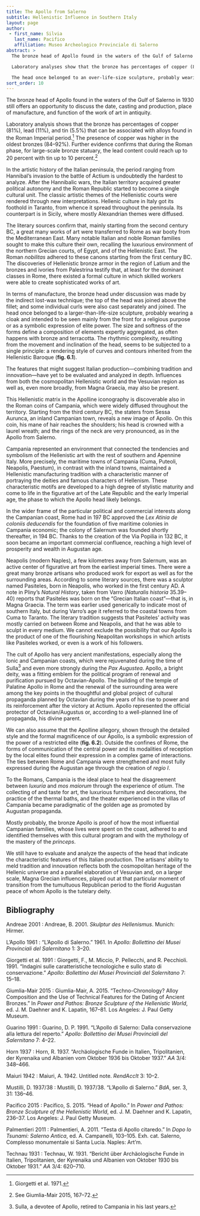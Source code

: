 ```yaml
---
title: The Apollo from Salerno
subtitle: Hellenistic Influence in Southern Italy
layout: page
author:
 - first_name: Silvia
   last_name: Pacifico
   affiliation: Museo Archeologico Provinciale di Salerno
abstract: >
  The bronze head of Apollo found in the waters of the Gulf of Salerno in 1930 still offers an opportunity to discuss the date, casting, and production, place of manufacture, and function of the work of art in antiquity.

  Laboratory analyses show that the bronze has percentages of copper (81%), lead (11%), and tin (5.5%) that can be associated with alloys found in the Roman Imperial period. The presence of copper seems to have been more elevated in the oldest bronzes (84–92%). Further evidence confirms that during the Roman phase, for large-scale bronze statuary, the lead content reached 20% while the tin, 10%. In terms of manufacturing, the head was made with the indirect lost-wax technique: the top of the head was joined above the fillet, as were individual curls.

  The head once belonged to an over-life-size sculpture, probably wearing a cloak and intended to be seen mainly from the front for a religious purpose or as a symbolic expression of elite power. The size and softness of forms define a composition of elements expertly aggregated as often in bronze and terracotta. The rhythmic complexity, resulting from the movement and inclination of the head, seems to be subjected to a single principle: a rendering style of curves and contours inherited from the Hellenistic Baroque. The features that might suggest Italian production (that was able to combine tradition and innovation) still have to be evaluated and analyzed more in depth. Influences from both the cosmopolitan Hellenistic world and the Vesuvian region as well as, even more extensively, from Magna Graecia, may also be present.
sort_order: 10
---
```


The bronze head of Apollo found in the waters of the Gulf of Salerno in 1930 still offers an opportunity to discuss the date, casting and production, place of manufacture, and function of the work of art in antiquity.

Laboratory analysis shows that the bronze has percentages of copper (81%), lead (11%), and tin (5.5%) that can be associated with alloys found in the Roman Imperial period.[^1] The presence of copper was higher in the oldest bronzes (84–92%). Further evidence confirms that during the Roman phase, for large-scale bronze statuary, the lead content could reach up to 20 percent with tin up to 10 percent.[^2]

In the artistic history of the Italian peninsula, the period ranging from Hannibal’s invasion to the battle of Actium is undoubtedly the hardest to analyze. After the Hannibalic wars, the Italian territory acquired greater political autonomy and the Roman Republic started to become a single cultural unit. The classic artistic themes of the Hellenistic courts were rendered through new interpretations. Hellenic culture in Italy got its foothold in Taranto, from whence it spread throughout the peninsula. Its counterpart is in Sicily, where mostly Alexandrian themes were diffused.

The literary sources confirm that, mainly starting from the second century BC, a great many works of art were transferred to Rome as war booty from the Mediterranean East. Many notable Italian and noble Roman families sought to make this culture their own, recalling the luxurious environment of the northern Grecian courts, of Egypt, and of the Hellenistic East. The Roman *nobilitas* adhered to these canons starting from the first century BC. The discoveries of Hellenistic bronze armor in the region of Latium and the bronzes and ivories from Palestrina testify that, at least for the dominant classes in Rome, there existed a formal culture in which skilled workers were able to create sophisticated works of art.

In terms of manufacture, the bronze head under discussion was made by the indirect lost-wax technique; the top of the head was joined above the fillet; and some individual curls were also cast separately and joined. The head once belonged to a larger-than-life-size sculpture, probably wearing a cloak and intended to be seen mainly from the front for a religious purpose or as a symbolic expression of elite power. The size and softness of the forms define a composition of elements expertly aggregated, as often happens with bronze and terracotta. The rhythmic complexity, resulting from the movement and inclination of the head, seems to be subjected to a single principle: a rendering style of curves and contours inherited from the Hellenistic Baroque (**fig. 6.1**).

The features that might suggest Italian production—combining tradition and innovation—have yet to be evaluated and analyzed in depth. Influences from both the cosmopolitan Hellenistic world and the Vesuvian region as well as, even more broadly, from Magna Graecia, may also be present.

This Hellenistic matrix in the Apolline iconography is discoverable also in the Roman coins of Campania, which were widely diffused throughout the territory. Starting from the third century BC, the staters from Sessa Aurunca, an inland Campanian town, reveals a new image of Apollo. On this coin, his mane of hair reaches the shoulders; his head is crowned with a laurel wreath; and the rings of the neck are very pronounced, as in the Apollo from Salerno.

Campania represented an environment that connected the tendencies and symbolism of the Hellenistic art with the rest of southern and Apennine Italy. More precisely, the maritime towns of Campania (Cuma, Puteoli, Neapolis, Paestum), in contrast with the inland towns, maintained a Hellenistic manufacturing tradition with a characteristic manner of portraying the deities and famous characters of Hellenism. These characteristic motifs are developed to a high degree of stylistic maturity and come to life in the figurative art of the Late Republic and the early Imperial age, the phase to which the Apollo head likely belongs.

In the wider frame of the particular political and commercial interests along the Campanian coast, Rome had in 197 BC approved the *Lex Atinia de coloniis deducendis* for the foundation of five maritime colonies in Campania economic; the colony of Salernum was founded shortly thereafter, in 194 BC. Thanks to the creation of the Via Popilia in 132 BC, it soon became an important commercial confluence, reaching a high level of prosperity and wealth in Augustan age.

Neapolis (modern Naples), a few kilometres away from Salernum, was an active center of figurative art from the earliest imperial times. There were a great many bronze artisans who produced work for export as well as for the surrounding areas. According to some literary sources, there was a sculptor named Pasiteles, born in Neapolis, who worked in the first century AD. A note in Pliny’s *Natural History*, taken from Varro (*Naturalis historia* 35.39–40) reports that Pasiteles was born on the “Grecian Italian coast”—that is, in Magna Graecia. The term was earlier used generically to indicate most of southern Italy, but during Varro’s age it referred to the coastal towns from Cuma to Taranto. The literary tradition suggests that Pasiteles’ activity was mostly carried on between Rome and Neapolis, and that he was able to sculpt in every medium. We cannot exclude the possibility that our Apollo is the product of one of the flourishing Neapolitan workshops in which artists like Pasiteles worked, or even is a work of his followers.

The cult of Apollo has very ancient manifestations, especially along the Ionic and Campanian coasts, which were rejuvenated during the time of Sulla[^3] and even more strongly during the *Pax Augustea*. Apollo, a bright deity, was a fitting emblem for the political program of renewal and purification pursued by Octavian-Apollo. The building of the temple of Palatine Apollo in Rome and the renewal of the surrounding area were among the key points in the thoughtful and global project of cultural propaganda planned by Octavian during the years of his rise to power and its reinforcement after the victory at Actium. Apollo represented the official protector of Octavian/Augustus or, according to a well-planned line of propaganda, his divine parent.

We can also assume that the Apolline allegory, shown through the detailed style and the formal magnificence of our Apollo, is a symbolic expression of the power of a restricted elite (**fig. 6.2**). Outside the confines of Rome, the forms of communication of the central power and its modalities of reception by the local elites found their expression in a complex game of interactions. The ties between Rome and Campania were strengthened and most fully expressed during the Augustan age through the creation of *regio I*.

To the Romans, Campania is the ideal place to heal the disagreement between *luxuria* and *mos maiorum* through the experience of *otium*. The collecting of and taste for art, the luxurious furniture and decorations, the practice of the thermal baths, and the theater experienced in the villas of Campania became paradigmatic of the golden age as promoted by Augustan propaganda.

Mostly probably, the bronze Apollo is proof of how the most influential Campanian families, whose lives were spent on the coast, adhered to and identified themselves with this cultural program and with the mythology of the mastery of the *princeps*.

We still have to evaluate and analyze the aspects of the head that indicate the characteristic features of this Italian production. The artisans’ ability to meld tradition and innovation reflects both the cosmopolitan heritage of the Hellenic universe and a parallel elaboration of Vesuvian and, on a larger scale, Magna Grecian influences, played out at that particular moment of transition from the tumultuous Republican period to the florid Augustan peace of whom Apollo is the tutelary deity.

## Bibliography

Andreae 2001
: Andreae, B. 2001. *Skulptur des Hellenismus*. Munich: Hirmer.

L’Apollo 1961
: “L’Apollo di Salerno.” 1961. In *Apollo: Bollettino dei Musei Provinciali del Salernitano* 1: 3–20.

Giorgetti et al. 1991
: Giorgetti, F., M. Miccio, P. Pellecchi, and R. Pecchioli. 1991. “Indagini sulle caratteristiche tecnologiche e sullo stato di conservazione.” *Apollo: Bollettino dei Musei Provinciali del Salernitano* 7: 15–18.

Giumlia-Mair 2015
: Giumlia-Mair, A. 2015. “Techno-Chronology? Alloy Composition and the Use of Technical Features for the Dating of Ancient Bronzes.” In *Power and Pathos: Bronze Sculpture of the Hellenistic World*, ed. J. M. Daehner and K. Lapatin, 167–81. Los Angeles: J. Paul Getty Museum.

Guarino 1991
: Guarino, D. P. 1991. “L’Apollo di Salerno: Dalla conservazione alla lettura del reperto.” *Apollo: Bollettino dei Musei Provinciali del Salernitano* 7: 4–22.

Horn 1937
: Horn, R. 1937. “Archäologische Funde in Italien, Tripolitanien, der Kyrenaika und Albanien vom Oktober 1936 bis Oktober 1937.” *AA* 3/4: 348­–466.

Maiuri 1942
: Maiuri, A. 1942. Untitled note. *RendAccIt* 3: 10–2.

Mustilli, D. 1937/38
: Mustilli, D. 1937/38. “L’Apollo di Salerno.” *BdA*, ser. 3, 31: 136–46.

Pacifico 2015
: Pacifico, S. 2015. “Head of Apollo.” In *Power and Pathos: Bronze Sculpture of the Hellenistic World*, ed. J. M. Daehner and K. Lapatin, 236–37. Los Angeles: J. Paul Getty Museum.

Palmentieri 2011
: Palmentieri, A. 2011. “Testa di Apollo citaredo.” In *Dopo lo Tsunami: Salerno Antica*, ed. A. Campanelli, 103–105. Exh. cat. Salerno, Complesso monumentale si Santa Lucia. Naples: Art’m.

Technau 1931
: Technau, W. 1931. “Bericht über Archäologische Funde in Italien, Tripolitanien, der Kyrenaika und Albanien von Oktober 1930 bis Oktober 1931.” *AA* 3/4: 620–710.

[^1]: Giorgetti et al. 1971.

[^2]: See Giumlia-Mair 2015, 167–72.

[^3]: Sulla, a devotee of Apollo, retired to Campania in his last years.
